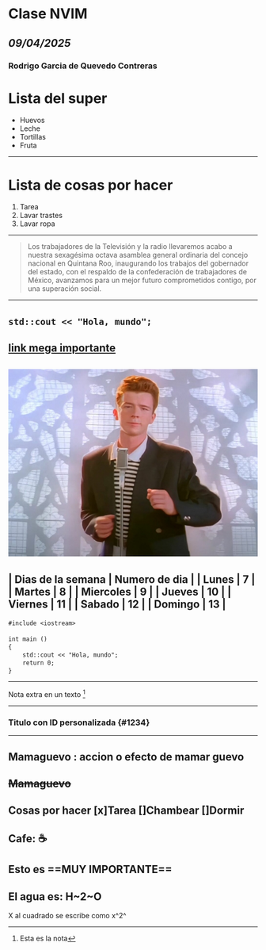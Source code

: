 # **Clase NVIM**
## *09/04/2025*
### Rodrigo Garcia de Quevedo Contreras

# **Lista del super**
- Huevos
- Leche
- Tortillas
- Fruta
---
# **Lista de cosas por hacer**
1. Tarea
2. Lavar trastes
3. Lavar ropa
---
> Los trabajadores de la Televisión y la radio llevaremos acabo a nuestra sexagésima octava asamblea general ordinaria del concejo nacional en Quintana Roo, inaugurando los trabajos del gobernador del estado, con el respaldo de la confederación de trabajadores de México, avanzamos para un mejor futuro comprometidos contigo, por una superación social.
---
`std::cout << "Hola, mundo";`
---
[link mega importante](https://www.youtube.com/watch?v=dQw4w9WgXcQ)
---
![Una vieja confiable](RickRoll.jpg)
---
| Dias de la semana | Numero de dia |
| Lunes | 7 |
| Martes | 8 |
| Miercoles | 9 |
| Jueves | 10 |
| Viernes | 11 |
| Sabado | 12 |
| Domingo | 13 |
---
```
#include <iostream>
 
int main () 
{
    std::cout << "Hola, mundo";
    return 0;
}
```
---
Nota extra en un texto [^1]
[^1]: Esta es la nota
---
### Titulo con ID personalizada {#1234}
---
Mamaguevo
: accion o efecto de mamar guevo
---
~~Mamaguevo~~
---
Cosas por hacer
[x]Tarea
[]Chambear
[]Dormir
---
Cafe: :coffee:
---
Esto es ==MUY IMPORTANTE==
---
El agua es: H~2~O
---
X al cuadrado se escribe como x^2^
